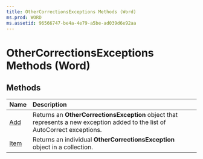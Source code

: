 ```yaml
---
title: OtherCorrectionsExceptions Methods (Word)
ms.prod: WORD
ms.assetid: 96566747-be4a-4e79-a5be-ad039d6e92aa
---
```



# OtherCorrectionsExceptions Methods (Word)

## Methods



|**Name**|**Description**|
|:-----|:-----|
|[Add](othercorrectionsexceptions-add-method-word.md)|Returns an  **OtherCorrectionsException** object that represents a new exception added to the list of AutoCorrect exceptions.|
|[Item](othercorrectionsexceptions-item-method-word.md)|Returns an individual  **OtherCorrectionsException** object in a collection.|

